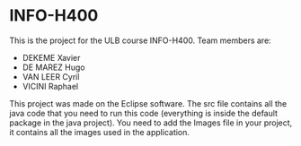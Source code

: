 # INFO-H400
This is the project for the ULB course INFO-H400. 
Team members are: 
- DEKEME Xavier 
- DE MAREZ Hugo 
- VAN LEER Cyril 
- VICINI Raphael

This project was made on the Eclipse software. The src file contains all the java code that you need to run this code (everything is inside the default package in the java project).
You need to add the Images file in your project, it contains all the images used in the application.


